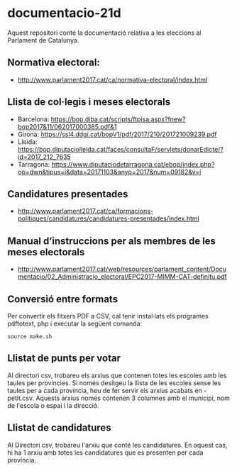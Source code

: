 # documentacio-21d

Aquest repositori conté la documentació relativa a les eleccions al Parlament de Catalunya.

## Normativa electoral:

- http://www.parlament2017.cat/ca/normativa-electoral/index.html

## Llista de col·legis i meses electorals

- Barcelona: https://bop.diba.cat/scripts/ftpisa.aspx?fnew?bop2017&11/062017000385.pdf&1
- Girona: https://ssl4.ddgi.cat/bopV1/pdf/2017/210/201721009239.pdf
- Lleida: https://bop.diputaciolleida.cat/faces/consultaF/servlets/donarEdicte/?id=2017_212_7635
- Tarragona: https://www.diputaciodetarragona.cat/ebop/index.php?op=dwn&tipus=i&data=20171103&anyp=2017&num=09182&v=i

## Candidatures presentades

- http://www.parlament2017.cat/ca/formacions-politiques/candidatures/candidatures-presentades/index.html

## Manual d’instruccions per als membres de les meses electorals

- http://www.parlament2017.cat/web/resources/parlament_content/Documentacio/02_Administracio_electoral/EPC2017-MIMM-CAT-definitu.pdf

## Conversió entre formats

Per convertir els fitxers PDF a CSV, cal tenir instal·lats els programes pdftotext, php i executar la següent comanda:

```
source make.sh
```

## Llistat de punts per votar

Al directori csv, trobareu els arxius que contenen totes les escoles amb les taules per províncies. Si només desitgeu la llista de les escoles sense les taules per a cada província, heu de fer servir els arxius acabats en -petit.csv. Aquests arxius només contenen 3 columnes amb el municipi, nom de l'escola o espai i la direcció.

## Llistat de candidatures

Al Directori csv, trobareu l'arxiu que conté les candidatures. En aquest cas, hi ha 1 arxiu amb totes les candidatures que es presenten per cada província.
